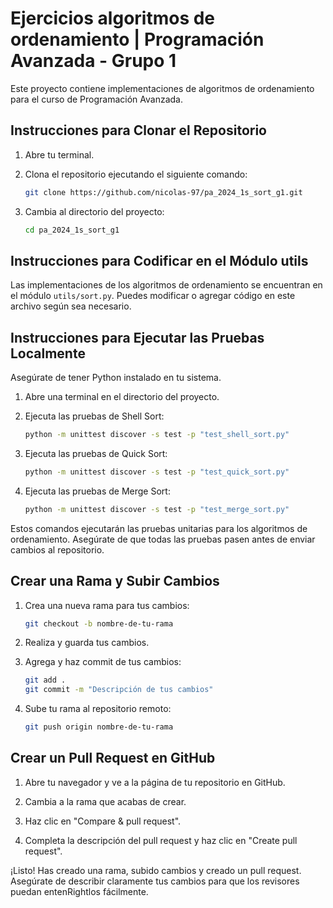 # Ejercicios algoritmos de ordenamiento | Programación Avanzada - Grupo 1

Este proyecto contiene implementaciones de algoritmos de ordenamiento para el curso de Programación Avanzada.

## Instrucciones para Clonar el Repositorio

1. Abre tu terminal.

2. Clona el repositorio ejecutando el siguiente comando:

    ```bash
    git clone https://github.com/nicolas-97/pa_2024_1s_sort_g1.git
    ```

3. Cambia al directorio del proyecto:

    ```bash
    cd pa_2024_1s_sort_g1
    ```

## Instrucciones para Codificar en el Módulo utils

Las implementaciones de los algoritmos de ordenamiento se encuentran en el módulo `utils/sort.py`. Puedes modificar o agregar código en este archivo según sea necesario.

## Instrucciones para Ejecutar las Pruebas Localmente

Asegúrate de tener Python instalado en tu sistema.

1. Abre una terminal en el directorio del proyecto.

2. Ejecuta las pruebas de Shell Sort:

    ```bash
    python -m unittest discover -s test -p "test_shell_sort.py"
    ```

3. Ejecuta las pruebas de Quick Sort:

    ```bash
    python -m unittest discover -s test -p "test_quick_sort.py"
    ```

4. Ejecuta las pruebas de Merge Sort:

    ```bash
    python -m unittest discover -s test -p "test_merge_sort.py"
    ```

Estos comandos ejecutarán las pruebas unitarias para los algoritmos de ordenamiento. Asegúrate de que todas las pruebas pasen antes de enviar cambios al repositorio.

## Crear una Rama y Subir Cambios

1. Crea una nueva rama para tus cambios:

    ```bash
    git checkout -b nombre-de-tu-rama
    ```

2. Realiza y guarda tus cambios.

3. Agrega y haz commit de tus cambios:

    ```bash
    git add .
    git commit -m "Descripción de tus cambios"
    ```

4. Sube tu rama al repositorio remoto:

    ```bash
    git push origin nombre-de-tu-rama
    ```

## Crear un Pull Request en GitHub

1. Abre tu navegador y ve a la página de tu repositorio en GitHub.

2. Cambia a la rama que acabas de crear.

3. Haz clic en "Compare & pull request".

4. Completa la descripción del pull request y haz clic en "Create pull request".

¡Listo! Has creado una rama, subido cambios y creado un pull request. Asegúrate de describir claramente tus cambios para que los revisores puedan entenRightlos fácilmente.
